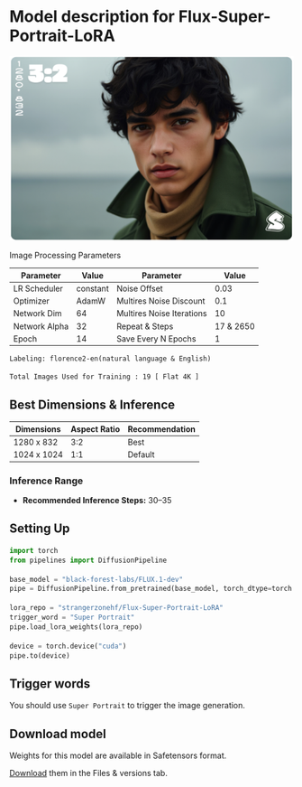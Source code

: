 # Model description for Flux-Super-Portrait-LoRA

![CC1.png](images/iVSjno0XDOpWWxIxsB_ua.png)

Image Processing Parameters 

| Parameter                 | Value  | Parameter                 | Value  |
|---------------------------|--------|---------------------------|--------|
| LR Scheduler              | constant | Noise Offset              | 0.03   |
| Optimizer                 | AdamW  | Multires Noise Discount   | 0.1    |
| Network Dim               | 64     | Multires Noise Iterations | 10     |
| Network Alpha             | 32     | Repeat & Steps           | 17 & 2650 |
| Epoch                     | 14   | Save Every N Epochs       | 1     |

    Labeling: florence2-en(natural language & English)
    
    Total Images Used for Training : 19 [ Flat 4K ]

## Best Dimensions & Inference

| **Dimensions** | **Aspect Ratio** | **Recommendation**       |
|-----------------|------------------|---------------------------|
| 1280 x 832      | 3:2              | Best                     |
| 1024 x 1024     | 1:1              | Default                  |

### Inference Range

- **Recommended Inference Steps:** 30–35

## Setting Up
```python
import torch
from pipelines import DiffusionPipeline

base_model = "black-forest-labs/FLUX.1-dev"
pipe = DiffusionPipeline.from_pretrained(base_model, torch_dtype=torch.bfloat16)

lora_repo = "strangerzonehf/Flux-Super-Portrait-LoRA"
trigger_word = "Super Portrait"  
pipe.load_lora_weights(lora_repo)

device = torch.device("cuda")
pipe.to(device)
```
## Trigger words

You should use `Super Portrait` to trigger the image generation.

## Download model

Weights for this model are available in Safetensors format.

[Download](/strangerzonehf/Flux-Super-Portrait-LoRA/tree/main) them in the Files & versions tab.

